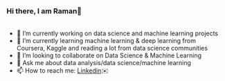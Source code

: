 ### Hi there, I am Raman👋

######
- 🔭 I’m currently working on data science and machine learning projects
- 🌱 I’m currently learning machine learning & deep learning from Coursera, Kaggle and reading a lot from data science communities
- 👯 I’m looking to collaborate on Data Science & Machine Learning
- 💬 Ask me about data analysis/data science/machine learning
- 📫 How to reach me: [Linkedin](https://www.linkedin.com/in/kaur-ramandeep/):envelope:
######

